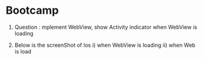 # Bootcamp

1. Question : mplement WebView, show Activity indicator when WebView is loading

2. Below is the screenShot of Ios i) when WebView is loading ii) when Web is load
